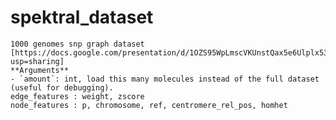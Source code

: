 # spektral_dataset
    1000 genomes snp graph dataset
    [https://docs.google.com/presentation/d/1OZS95WpLmscVKUnstQax5e6Ulplx53OsJjxyM50NMvU/edit?usp=sharing]
    **Arguments**
    - `amount`: int, load this many molecules instead of the full dataset
    (useful for debugging).
    edge_features : weight, zscore
    node_features : p, chromosome, ref, centromere_rel_pos, homhet
